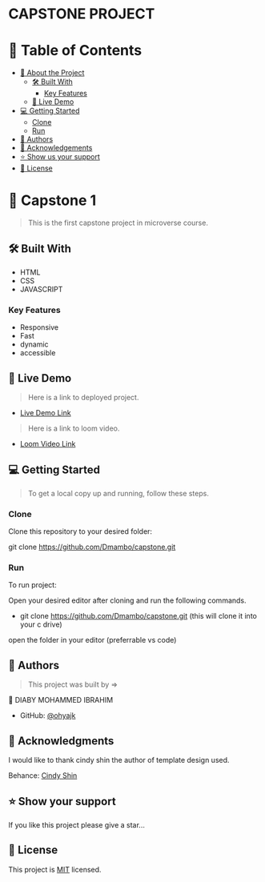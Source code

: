 # CAPSTONE PROJECT

<!-- TABLE OF CONTENTS -->

# 📗 Table of Contents

- [📖 About the Project](#about-project)
  - [🛠 Built With](#built-with)
    - [Key Features](#key-features)
  - [🚀 Live Demo](#live-demo)
- [💻 Getting Started](#getting-started)
  - [Clone](#clone)
  - [Run](#run)
- [👥 Authors](#authors)
- [🙏 Acknowledgements](#acknowledgements)
- [⭐️ Show us your support](#support)
- [📝 License](#license)

<!-- PROJECT DESCRIPTION -->

# 📖 Capstone 1 

> This is the first capstone project in microverse course.

## 🛠 Built With 
- HTML
- CSS
- JAVASCRIPT

<!-- Features -->

### Key Features <a name="key-features"></a>

- Responsive 
- Fast
- dynamic
- accessible

<!-- LIVE DEMO -->

## 🚀 Live Demo <a name="live-demo"></a>

> Here is a link to deployed project.

- [Live Demo Link](https://dmambo.github.io/capstone/index.html)

> Here is a link to loom video.

- [Loom Video Link](https://www.loom.com/share/3a63958e1cf94492909567d6a6b2be04)


<!-- GETTING STARTED -->

## 💻 Getting Started


> To get a local copy up and running, follow these steps.

### Clone

Clone this repository to your desired folder:

  git clone https://github.com/Dmambo/capstone.git




### Run 

To run project:

  Open your desired editor after cloning and run the following commands.

- git clone https://github.com/Dmambo/capstone.git
(this will clone it into your c drive)

open the folder in your editor (preferrable vs code)

<!-- AUTHORS -->

## 👥 Authors

> This project was built by =>

👤 DIABY MOHAMMED IBRAHIM

- GitHub: [@ohyajk](https://github.com/Dmambo)

<!-- ACKNOWLEDGEMENTS -->

## 🙏 Acknowledgments 

I would like to thank cindy shin the author of template design used.

Behance: [Cindy Shin](https://www.behance.net/gallery/29845175/CC-Global-Summit-2015)




<!-- SUPPORT -->

## ⭐️ Show your support 

If you like this project please give a star...


<!-- LICENSE -->

## 📝 License <a name="license"></a>

This project is [MIT](./mit.md) licensed.